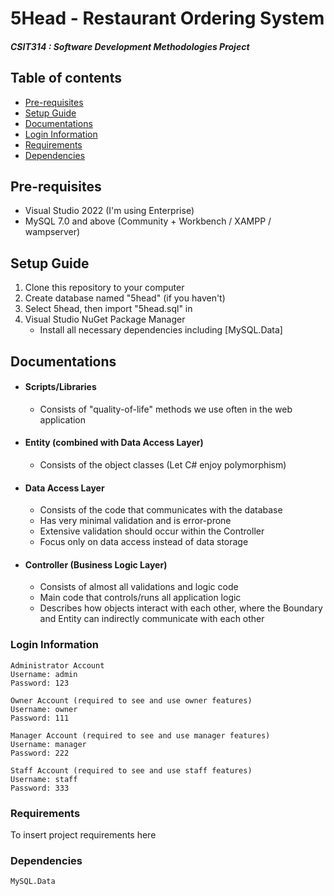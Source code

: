 # 5Head - Restaurant Ordering System

##### CSIT314 : Software Development Methodologies Project

## Table of contents

-   [Pre-requisites](#pre-requisites)
-   [Setup Guide](#setup-guide)
-   [Documentations](#documentations)
-   [Login Information](#login-information)
-   [Requirements](#requirements)
-   [Dependencies](#dependencies)

## Pre-requisites

-   Visual Studio 2022 (I'm using Enterprise)
-   MySQL 7.0 and above (Community + Workbench / XAMPP / wampserver)

## Setup Guide

1. Clone this repository to your computer
2. Create database named "5head" (if you haven't)
3. Select 5head, then import "5head.sql" in
4. Visual Studio NuGet Package Manager
    - Install all necessary dependencies including [MySQL.Data]

## Documentations

-   #### Scripts/Libraries
    -   Consists of "quality-of-life" methods we use often in the web application
-   #### Entity (combined with Data Access Layer)
    -   Consists of the object classes (Let C# enjoy polymorphism)
-   #### Data Access Layer
    -   Consists of the code that communicates with the database
    -   Has very minimal validation and is error-prone
    -   Extensive validation should occur within the Controller
    -   Focus only on data access instead of data storage
-   #### Controller (Business Logic Layer)
    -   Consists of almost all validations and logic code
    -   Main code that controls/runs all application logic
    -   Describes how objects interact with each other, where the Boundary and Entity can indirectly communicate with each other

### Login Information

    Administrator Account
    Username: admin
    Password: 123
	
	Owner Account (required to see and use owner features)
    Username: owner
    Password: 111

    Manager Account (required to see and use manager features)
    Username: manager
    Password: 222

    Staff Account (required to see and use staff features)
    Username: staff
    Password: 333

### Requirements

To insert project requirements here

### Dependencies

    MySQL.Data
